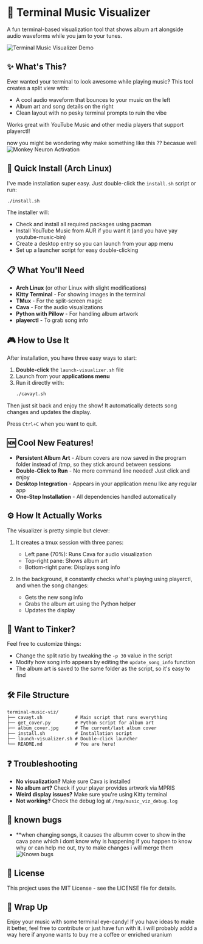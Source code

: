 # 🎵 Terminal Music Visualizer

A fun terminal-based visualization tool that shows album art alongside audio waveforms while you jam to your tunes.

![Terminal Music Visualizer Demo](showcase.gif)

## ✨ What's This?

Ever wanted your terminal to look awesome while playing music? This tool creates a split view with:

- A cool audio waveform that bounces to your music on the left
- Album art and song details on the right
- Clean layout with no pesky terminal prompts to ruin the vibe

Works great with YouTube Music and other media players that support playerctl!

now you might be wondering why make something like this ?? becasue well 
![Monkey Neuron Activation](https://media.tenor.com/Tx7ph1gRGFQAAAAM/monkey-monke.gif)

## 🚀 Quick Install (Arch Linux)

I've made installation super easy. Just double-click the `install.sh` script or run:

```bash
./install.sh
```

The installer will:
- Check and install all required packages using pacman
- Install YouTube Music from AUR if you want it (and you have yay youtube-music-bin)
- Create a desktop entry so you can launch from your app menu
- Set up a launcher script for easy double-clicking

## 📋 What You'll Need

- **Arch Linux** (or other Linux with slight modifications)
- **Kitty Terminal** - For showing images in the terminal
- **TMux** - For the split-screen magic
- **Cava** - For the audio visualizations
- **Python with Pillow** - For handling album artwork
- **playerctl** - To grab song info

## 🎮 How to Use It

After installation, you have three easy ways to start:

1. **Double-click** the `launch-visualizer.sh` file
2. Launch from your **applications menu**
3. Run it directly with:
   ```bash
   ./cavayt.sh
   ```

Then just sit back and enjoy the show! It automatically detects song changes and updates the display.

Press `Ctrl+C` when you want to quit.

## 🆕 Cool New Features!

- **Persistent Album Art** - Album covers are now saved in the program folder instead of /tmp, so they stick around between sessions
- **Double-Click to Run** - No more command line needed! Just click and enjoy
- **Desktop Integration** - Appears in your application menu like any regular app
- **One-Step Installation** - All dependencies handled automatically

## ⚙️ How It Actually Works

The visualizer is pretty simple but clever:

1. It creates a tmux session with three panes:
   - Left pane (70%): Runs Cava for audio visualization
   - Top-right pane: Shows album art
   - Bottom-right pane: Displays song info

2. In the background, it constantly checks what's playing using playerctl, and when the song changes:
   - Gets the new song info
   - Grabs the album art using the Python helper
   - Updates the display

## 🔧 Want to Tinker?

Feel free to customize things:

- Change the split ratio by tweaking the `-p 30` value in the script
- Modify how song info appears by editing the `update_song_info` function
- The album art is saved to the same folder as the script, so it's easy to find

## 🛠️ File Structure

```
terminal-music-viz/
├── cavayt.sh            # Main script that runs everything
├── get_cover.py         # Python script for album art
├── album_cover.jpg      # The current/last album cover
├── install.sh           # Installation script
├── launch-visualizer.sh # Double-click launcher
└── README.md            # You are here!
```

## ❓ Troubleshooting

- **No visualization?** Make sure Cava is installed
- **No album art?** Check if your player provides artwork via MPRIS
- **Weird display issues?** Make sure you're using Kitty terminal
- **Not working?** Check the debug log at `/tmp/music_viz_debug.log`

## 👾 known bugs 
- **when changing songs, it causes the albumm cover to show in the cava pane which i dont know why is happening if you happen to know why or can help me out, try to make changes i will merge them
![Known bugs](knownbugs.gif)  

## 📜 License

This project uses the MIT License - see the LICENSE file for details.

## 👋 Wrap Up

Enjoy your music with some terminal eye-candy! If you have ideas to make it better, feel free to contribute or just have fun with it. i will probably addd a way here if anyone wants to buy me a coffee or enriched uranium
